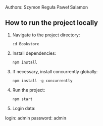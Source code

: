 Authors:
Szymon Reguła
Paweł Salamon

## How to run the project locally

1. Navigate to the project directory:

   ```
   cd Bookstore
   ```

2. Install dependencies:

   ```
   npm install
   ```

3. If necessary, install concurrently globally:

   ```
   npm install -g concurrently
   ```

4. Run the project:

   ```
   npm start
   ```

5. Login data:

login: admin
password: admin
